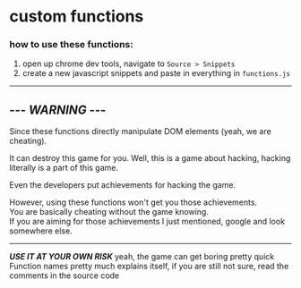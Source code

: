 # custom functions

### how to use these functions:
1. open up chrome dev tools, navigate to `Source > Snippets`  
2. create a new javascript snippets and paste in everything in `functions.js`

---

## --- *WARNING* ---
Since these functions directly manipulate DOM elements (yeah, we are cheating).

It can destroy this game for you. Well, this is a game about hacking, hacking literally is a part of this game.

Even the developers put achievements for hacking the game.

However, using these functions won't get you those achievements.  
You are basically cheating without the game knowing.  
If you are aiming for those achievements I just mentioned, google and look somewhere else.  

---  

***USE IT AT YOUR OWN RISK*** yeah, the game can get boring pretty quick  
Function names pretty much explains itself, if you are still not sure, read the comments in the source code
